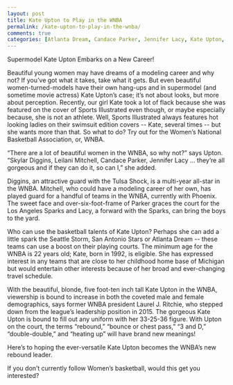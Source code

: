 ```yaml
---
layout: post
title: Kate Upton to Play in the WNBA
permalink: /kate-upton-to-play-in-the-wnba/
comments: true
categories: [Atlanta Dream, Candace Parker, Jennifer Lacy, Kate Upton, Leilani Mitchell, San Antonio Stars, Seattle Storm, Skylar Diggins, Sports, Supermodels, Tulsa Shock, WNBA, Women's Basketball]
---
```

Supermodel Kate Upton Embarks on a New Career!

Beautiful young women may have dreams of a modeling career and why not? If you’ve got what it takes, take what it gets. But even beautiful women-turned-models have their own hang-ups and in supermodel (and sometime movie actress) Kate Upton’s case; it’s not about looks, but more about perception. Recently, our girl Kate took a lot of flack because she was featured on the cover of Sports Illustrated even though, or maybe especially because, she is not an athlete. Well, Sports Illustrated always features hot looking ladies on their swimsuit edition covers -- Kate, several times -- but she wants more than that. So what to do? Try out for the Women’s National Basketball Association, or, WNBA.

“There are a lot of beautiful women in the WNBA, so why not?” says Upton. “Skylar Diggins, Leilani Mitchell, Candace Parker, Jennifer Lacy … they’re all gorgeous and if they can do it, so can I,” she added.

Diggins, an attractive guard with the Tulsa Shock, is a multi-year all-star in the WNBA. Mitchell, who could have a modeling career of her own, has played guard for a handful of teams in the WNBA, currently with Phoenix. The sweet face and over-six-foot-frame of Parker graces the court for the Los Angeles Sparks and Lacy, a forward with the Sparks, can bring the boys to the yard.

Who can use the basketball talents of Kate Upton? Perhaps she can add a little spark the Seattle Storm, San Antonio Stars or Atlanta Dream -- these teams can use a boost on their playing courts. The minimum age for the WNBA is 22 years old; Kate, born in 1992, is eligible. She has expressed interest in any teams that are close to her childhood home base of Michigan but would entertain other interests because of her broad and ever-changing travel schedule.

With the beautiful, blonde, five foot-ten inch tall Kate Upton in the WNBA, viewership is bound to increase in both the coveted male and female demographics, says former WNBA president Laurel J. Ritchie, who stepped down from the league’s leadership position in 2015. The gorgeous Kate Upton is bound to fill out any uniform with her 33-25-36 figure. With Upton on the court, the terms “rebound,” “bounce or chest pass,” “3 and D,” “double-double,” and “heating up” will have brand new meanings!

Here’s to hoping the ever-versatile Kate Upton becomes the WNBA’s new rebound leader.

If you don’t currently follow Women’s basketball, would this get you interested?
